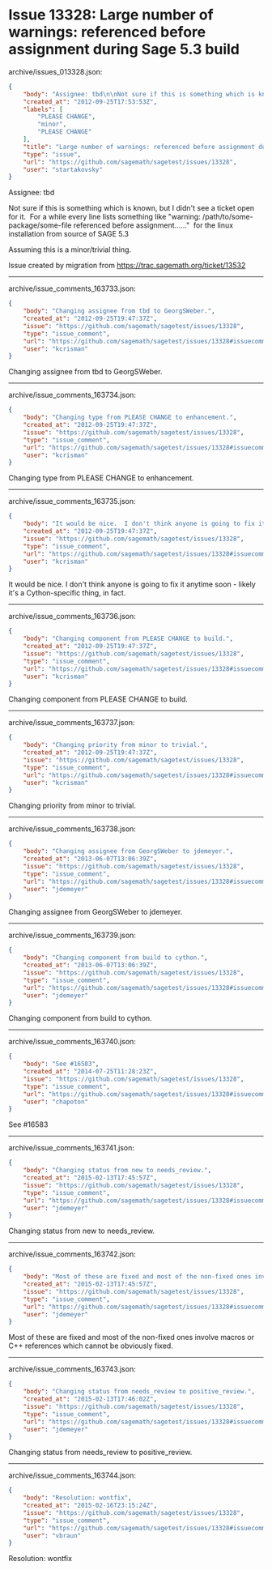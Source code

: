 # Issue 13328: Large number of warnings: referenced before assignment during Sage 5.3 build

archive/issues_013328.json:
```json
{
    "body": "Assignee: tbd\n\nNot sure if this is something which is known, but I didn't see a ticket open for it.\u00a0 For a while every line lists something like \"warning: /path/to/some-package/some-file referenced before assignment......\"\u00a0 for the linux installation from source of SAGE 5.3\n\nAssuming this is a minor/trivial thing.\n\nIssue created by migration from https://trac.sagemath.org/ticket/13532\n\n",
    "created_at": "2012-09-25T17:53:53Z",
    "labels": [
        "PLEASE CHANGE",
        "minor",
        "PLEASE CHANGE"
    ],
    "title": "Large number of warnings: referenced before assignment during Sage 5.3 build",
    "type": "issue",
    "url": "https://github.com/sagemath/sagetest/issues/13328",
    "user": "startakovsky"
}
```
Assignee: tbd

Not sure if this is something which is known, but I didn't see a ticket open for it.  For a while every line lists something like "warning: /path/to/some-package/some-file referenced before assignment......"  for the linux installation from source of SAGE 5.3

Assuming this is a minor/trivial thing.

Issue created by migration from https://trac.sagemath.org/ticket/13532





---

archive/issue_comments_163733.json:
```json
{
    "body": "Changing assignee from tbd to GeorgSWeber.",
    "created_at": "2012-09-25T19:47:37Z",
    "issue": "https://github.com/sagemath/sagetest/issues/13328",
    "type": "issue_comment",
    "url": "https://github.com/sagemath/sagetest/issues/13328#issuecomment-163733",
    "user": "kcrisman"
}
```

Changing assignee from tbd to GeorgSWeber.



---

archive/issue_comments_163734.json:
```json
{
    "body": "Changing type from PLEASE CHANGE to enhancement.",
    "created_at": "2012-09-25T19:47:37Z",
    "issue": "https://github.com/sagemath/sagetest/issues/13328",
    "type": "issue_comment",
    "url": "https://github.com/sagemath/sagetest/issues/13328#issuecomment-163734",
    "user": "kcrisman"
}
```

Changing type from PLEASE CHANGE to enhancement.



---

archive/issue_comments_163735.json:
```json
{
    "body": "It would be nice.  I don't think anyone is going to fix it anytime soon - likely it's a Cython-specific thing, in fact.",
    "created_at": "2012-09-25T19:47:37Z",
    "issue": "https://github.com/sagemath/sagetest/issues/13328",
    "type": "issue_comment",
    "url": "https://github.com/sagemath/sagetest/issues/13328#issuecomment-163735",
    "user": "kcrisman"
}
```

It would be nice.  I don't think anyone is going to fix it anytime soon - likely it's a Cython-specific thing, in fact.



---

archive/issue_comments_163736.json:
```json
{
    "body": "Changing component from PLEASE CHANGE to build.",
    "created_at": "2012-09-25T19:47:37Z",
    "issue": "https://github.com/sagemath/sagetest/issues/13328",
    "type": "issue_comment",
    "url": "https://github.com/sagemath/sagetest/issues/13328#issuecomment-163736",
    "user": "kcrisman"
}
```

Changing component from PLEASE CHANGE to build.



---

archive/issue_comments_163737.json:
```json
{
    "body": "Changing priority from minor to trivial.",
    "created_at": "2012-09-25T19:47:37Z",
    "issue": "https://github.com/sagemath/sagetest/issues/13328",
    "type": "issue_comment",
    "url": "https://github.com/sagemath/sagetest/issues/13328#issuecomment-163737",
    "user": "kcrisman"
}
```

Changing priority from minor to trivial.



---

archive/issue_comments_163738.json:
```json
{
    "body": "Changing assignee from GeorgSWeber to jdemeyer.",
    "created_at": "2013-06-07T13:06:39Z",
    "issue": "https://github.com/sagemath/sagetest/issues/13328",
    "type": "issue_comment",
    "url": "https://github.com/sagemath/sagetest/issues/13328#issuecomment-163738",
    "user": "jdemeyer"
}
```

Changing assignee from GeorgSWeber to jdemeyer.



---

archive/issue_comments_163739.json:
```json
{
    "body": "Changing component from build to cython.",
    "created_at": "2013-06-07T13:06:39Z",
    "issue": "https://github.com/sagemath/sagetest/issues/13328",
    "type": "issue_comment",
    "url": "https://github.com/sagemath/sagetest/issues/13328#issuecomment-163739",
    "user": "jdemeyer"
}
```

Changing component from build to cython.



---

archive/issue_comments_163740.json:
```json
{
    "body": "See #16583",
    "created_at": "2014-07-25T11:28:23Z",
    "issue": "https://github.com/sagemath/sagetest/issues/13328",
    "type": "issue_comment",
    "url": "https://github.com/sagemath/sagetest/issues/13328#issuecomment-163740",
    "user": "chapoton"
}
```

See #16583



---

archive/issue_comments_163741.json:
```json
{
    "body": "Changing status from new to needs_review.",
    "created_at": "2015-02-13T17:45:57Z",
    "issue": "https://github.com/sagemath/sagetest/issues/13328",
    "type": "issue_comment",
    "url": "https://github.com/sagemath/sagetest/issues/13328#issuecomment-163741",
    "user": "jdemeyer"
}
```

Changing status from new to needs_review.



---

archive/issue_comments_163742.json:
```json
{
    "body": "Most of these are fixed and most of the non-fixed ones involve macros or C++ references which cannot be obviously fixed.",
    "created_at": "2015-02-13T17:45:57Z",
    "issue": "https://github.com/sagemath/sagetest/issues/13328",
    "type": "issue_comment",
    "url": "https://github.com/sagemath/sagetest/issues/13328#issuecomment-163742",
    "user": "jdemeyer"
}
```

Most of these are fixed and most of the non-fixed ones involve macros or C++ references which cannot be obviously fixed.



---

archive/issue_comments_163743.json:
```json
{
    "body": "Changing status from needs_review to positive_review.",
    "created_at": "2015-02-13T17:46:02Z",
    "issue": "https://github.com/sagemath/sagetest/issues/13328",
    "type": "issue_comment",
    "url": "https://github.com/sagemath/sagetest/issues/13328#issuecomment-163743",
    "user": "jdemeyer"
}
```

Changing status from needs_review to positive_review.



---

archive/issue_comments_163744.json:
```json
{
    "body": "Resolution: wontfix",
    "created_at": "2015-02-16T23:15:24Z",
    "issue": "https://github.com/sagemath/sagetest/issues/13328",
    "type": "issue_comment",
    "url": "https://github.com/sagemath/sagetest/issues/13328#issuecomment-163744",
    "user": "vbraun"
}
```

Resolution: wontfix
